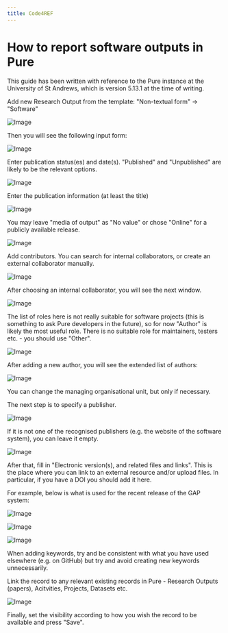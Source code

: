 ```yaml
---
title: Code4REF
---
```


# How to report software outputs in Pure

This guide has been written with reference to the Pure instance at the
University of St Andrews, which is version 5.13.1 at the time of writing.

Add new Research Output from the template: "Non-textual form" -> "Software"

![Image](PureImages/01_FindTemplate.png)

Then you will see the following input form:

![Image](PureImages/02_InputForm.png)

Enter publication status(es) and date(s). 
"Published" and "Unpublished" are likely to be the relevant options.

![Image](PureImages/03_PublicationStatus.png)

Enter the publication information (at least the title)

![Image](PureImages/04_Title.png)

You may leave "media of output" as "No value" or chose "Online"
for a publicly available release.

![Image](PureImages/05_Media.png)

Add contributors. You can search for internal collaborators, or
create an external collaborator manually.

![Image](PureImages/06_FindAuthor.png)

After choosing an internal collaborator, you will see the next window.

![Image](PureImages/07_AddAuthor.png)

The list of roles here is not really suitable for software projects
(this is something to ask Pure developers in the future), so for now
"Author" is likely the most useful role. There is no suitable role for
maintainers, testers etc. - you should use "Other".

![Image](PureImages/08_AuthorRole.png)

After adding a new author, you will see the extended list of authors:

![Image](PureImages/09_TwoAuthors.png)

You can change the managing organisational unit, but only if necessary.

The next step is to specify a publisher.

![Image](PureImages/10_Publisher.png)

If it is not one of the recognised publishers (e.g. the website of the software system), you can leave it empty.

![Image](PureImages/11_Find_Publisher.png)

After that, fill in "Electronic version(s), and related files and links".
This is the place where you can link to an external resource and/or upload files.
In particular, if you have a DOI you should add it here.

For example, below is what is used for the recent release of the GAP system:

![Image](PureImages/12_Versions.png)

![Image](PureImages/13_FinalPublished.png)

![Image](PureImages/14_GitHubTag.png)

When adding keywords, try and be consistent with what you have used elsewhere
(e.g. on GitHub) but try and avoid creating new keywords unnecessarily.

Link the record to any relevant existing records in Pure - Research Outputs
(papers), Acitvities, Projects, Datasets etc.

![Image](PureImages/15_Relations.png)

Finally, set the visibility according to how you wish the record to be available
and press "Save".

